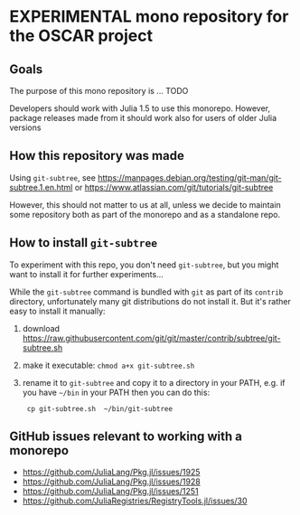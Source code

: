 # EXPERIMENTAL mono repository for the OSCAR project

## Goals

The purpose of this mono repository is ... TODO

Developers should work with Julia 1.5 to use this monorepo. However, package releases
made from it should work also for users of older Julia versions


## How this repository was made

Using `git-subtree`, see <https://manpages.debian.org/testing/git-man/git-subtree.1.en.html>
or <https://www.atlassian.com/git/tutorials/git-subtree>

However, this should not matter to us at all, unless we decide to maintain some repository
both as part of the monorepo and as a standalone repo.



## How to install `git-subtree`

To experiment with this repo, you don't need `git-subtree`, but you might want to install
it for further experiments...

While the `git-subtree` command is bundled with `git` as part of its `contrib`
directory, unfortunately many git distributions do not install it. But it's rather
easy to install it manually:

1. download <https://raw.githubusercontent.com/git/git/master/contrib/subtree/git-subtree.sh>
2. make it executable: `chmod a+x git-subtree.sh`
2. rename it to `git-subtree` and copy it to a directory in your PATH, e.g. if you have `~/bin`
   in your PATH then you can do this:

        cp git-subtree.sh  ~/bin/git-subtree


## GitHub issues relevant to working with a monorepo

- <https://github.com/JuliaLang/Pkg.jl/issues/1925>
- <https://github.com/JuliaLang/Pkg.jl/issues/1928>
- <https://github.com/JuliaLang/Pkg.jl/issues/1251>
- <https://github.com/JuliaRegistries/RegistryTools.jl/issues/30>
